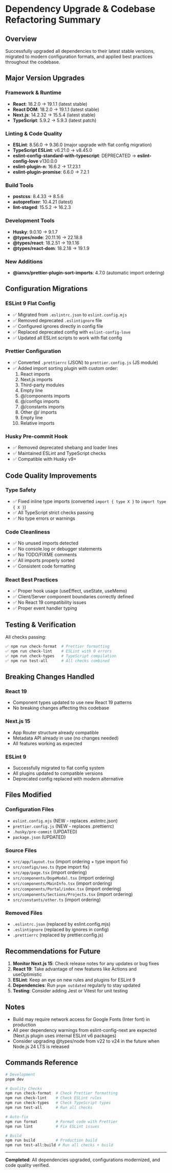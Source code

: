# Dependency Upgrade & Codebase Refactoring Summary

## Overview

Successfully upgraded all dependencies to their latest stable versions, migrated to modern configuration formats, and applied best practices throughout the codebase.

## Major Version Upgrades

### Framework & Runtime

- **React**: 18.2.0 → 19.1.1 (latest stable)
- **React DOM**: 18.2.0 → 19.1.1 (latest stable)
- **Next.js**: 14.2.32 → 15.5.4 (latest stable)
- **TypeScript**: 5.9.2 → 5.9.3 (latest patch)

### Linting & Code Quality

- **ESLint**: 8.56.0 → 9.36.0 (major upgrade with flat config migration)
- **TypeScript ESLint**: v6.21.0 → v8.45.0
- **eslint-config-standard-with-typescript**: DEPRECATED → **eslint-config-love** v130.0.0
- **eslint-plugin-n**: 16.6.2 → 17.23.1
- **eslint-plugin-promise**: 6.6.0 → 7.2.1

### Build Tools

- **postcss**: 8.4.33 → 8.5.6
- **autoprefixer**: 10.4.21 (latest)
- **lint-staged**: 15.5.2 → 16.2.3

### Development Tools

- **Husky**: 9.0.10 → 9.1.7
- **@types/node**: 20.11.16 → 22.18.8
- **@types/react**: 18.2.51 → 19.1.16
- **@types/react-dom**: 18.2.18 → 19.1.9

### New Additions

- **@ianvs/prettier-plugin-sort-imports**: 4.7.0 (automatic import ordering)

## Configuration Migrations

### ESLint 9 Flat Config

- ✅ Migrated from `.eslintrc.json` to `eslint.config.mjs`
- ✅ Removed deprecated `.eslintignore` file
- ✅ Configured ignores directly in config file
- ✅ Replaced deprecated config with `eslint-config-love`
- ✅ Updated all ESLint scripts to work with flat config

### Prettier Configuration

- ✅ Converted `.prettierrc` (JSON) to `prettier.config.js` (JS module)
- ✅ Added import sorting plugin with custom order:
  1. React imports
  2. Next.js imports
  3. Third-party modules
  4. Empty line
  5. @/components imports
  6. @/configs imports
  7. @/constants imports
  8. Other @/ imports
  9. Empty line
  10. Relative imports

### Husky Pre-commit Hook

- ✅ Removed deprecated shebang and loader lines
- ✅ Maintained ESLint and TypeScript checks
- ✅ Compatible with Husky v9+

## Code Quality Improvements

### Type Safety

- ✅ Fixed inline type imports (converted `import { type X }` to `import type { X }`)
- ✅ All TypeScript strict checks passing
- ✅ No type errors or warnings

### Code Cleanliness

- ✅ No unused imports detected
- ✅ No console.log or debugger statements
- ✅ No TODO/FIXME comments
- ✅ All imports properly sorted
- ✅ Consistent code formatting

### React Best Practices

- ✅ Proper hook usage (useEffect, useState, useMemo)
- ✅ Client/Server component boundaries correctly defined
- ✅ No React 19 compatibility issues
- ✅ Proper event handler typing

## Testing & Verification

All checks passing:

```bash
✅ npm run check-format  # Prettier formatting
✅ npm run check-lint    # ESLint with 0 errors
✅ npm run check-types   # TypeScript compilation
✅ npm run test-all      # All checks combined
```

## Breaking Changes Handled

### React 19

- Component types updated to use new React 19 patterns
- No breaking changes affecting this codebase

### Next.js 15

- App Router structure already compatible
- Metadata API already in use (no changes needed)
- All features working as expected

### ESLint 9

- Successfully migrated to flat config system
- All plugins updated to compatible versions
- Deprecated config replaced with modern alternative

## Files Modified

### Configuration Files

- `eslint.config.mjs` (NEW - replaces .eslintrc.json)
- `prettier.config.js` (NEW - replaces .prettierrc)
- `.husky/pre-commit` (UPDATED)
- `package.json` (UPDATED)

### Source Files

- `src/app/layout.tsx` (import ordering + type import fix)
- `src/configs/seo.ts` (type import fix)
- `src/app/page.tsx` (import ordering)
- `src/components/DogeModal.tsx` (import ordering)
- `src/components/MainInfo.tsx` (import ordering)
- `src/components/Portal/index.tsx` (import ordering)
- `src/components/Sections/Projects.tsx` (import ordering)
- `src/constants/other.ts` (import ordering)

### Removed Files

- `.eslintrc.json` (replaced by eslint.config.mjs)
- `.eslintignore` (replaced by ignores in config)
- `.prettierrc` (replaced by prettier.config.js)

## Recommendations for Future

1. **Monitor Next.js 15**: Check release notes for any updates or bug fixes
2. **React 19**: Take advantage of new features like Actions and useOptimistic
3. **ESLint**: Keep an eye on new rules and plugins for ESLint 9
4. **Dependencies**: Run `pnpm outdated` regularly to stay updated
5. **Testing**: Consider adding Jest or Vitest for unit testing

## Notes

- Build may require network access for Google Fonts (Inter font) in production
- All peer dependency warnings from eslint-config-next are expected (Next.js plugin uses internal ESLint v6 packages)
- Consider upgrading @types/node from v22 to v24 in the future when Node.js 24 LTS is released

## Commands Reference

```bash
# Development
pnpm dev

# Quality Checks
npm run check-format  # Check Prettier formatting
npm run check-lint    # Check ESLint rules
npm run check-types   # Check TypeScript types
npm run test-all      # Run all checks

# Auto-fix
npm run format        # Format code with Prettier
npm run lint          # Fix ESLint issues

# Build
npm run build         # Production build
npm run test-all:build # Run all checks + build
```

---

**Completed**: All dependencies upgraded, configurations modernized, and code quality verified.

